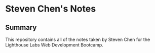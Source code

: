 # Steven Chen's Notes
## Summary 
This repository contains all of the notes taken by Steven Chen for the Lighthouse Labs Web Development Bootcamp.
